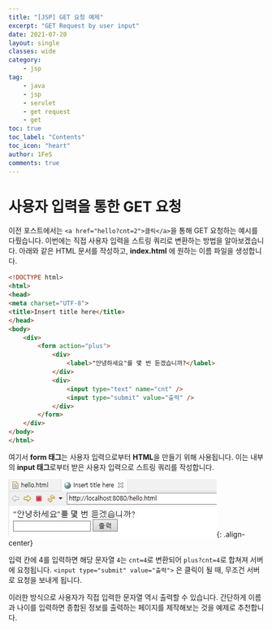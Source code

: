 ```yaml
---
title: "[JSP] GET 요청 예제"
excerpt: "GET Request by user input"
date: 2021-07-20
layout: single
classes: wide
category:
    - jsp
tag:
    - java
    - jsp
    - servlet
	- get request
	- get
toc: true
toc_label: "Contents"
toc_icon: "heart"
author: 1FeS
comments: true
---
```


# 사용자 입력을 통한 GET 요청

이전 포스트에서는 `<a href="hello?cnt=2">클릭</a>`을 통해 GET 요청하는 예시를 다뤘습니다. 이번에는 직접 사용자 입력을 스트링 쿼리로 변환하는 방법을 알아보겠습니다. 아래와 같은 HTML 문서를 작성하고, **index.html** 에 원하는 이름 파일을 생성합니다.

```html
<!DOCTYPE html>
<html>
<head>
<meta charset="UTF-8">
<title>Insert title here</title>
</head>
<body>
	<div>
		<form action="plus">
			<div>
				<label>"안녕하세요"를 몇 번 듣겠습니까?</label>
			</div>
			<div>
				<input type="text" name="cnt" />
				<input type="submit" value="출력" />
			</div>
		</form>
	</div>
</body>
</html>
```

여기서 **form 태그**는 사용자 입력으로부터 **HTML**을 만들기 위해 사용됩니다. 이는 내부의 **input 태그**로부터 받은 사용자 입력으로 스트링 쿼리를 작성합니다.

![hello ask](/_img/2021-07-20/hello_ask.jpg){: .align-center}

입력 칸에 4를 입력하면 해당 문자열 `4`는 `cnt=4`로 변환되어 `plus?cnt=4`로 합쳐져 서버에 요청됩니다. `<input type="submit" value="출력">` 은 클릭이 될 때, 무조건 서버로 요청을 보내게 됩니다.

이러한 방식으로 사용자가 직접 입력한 문자열 역시 출력할 수 있습니다. 간단하게 이름과 나이를 입력하면 종합된 정보를 출력하는 페이지를 제작해보는 것을 예제로 추천합니다.